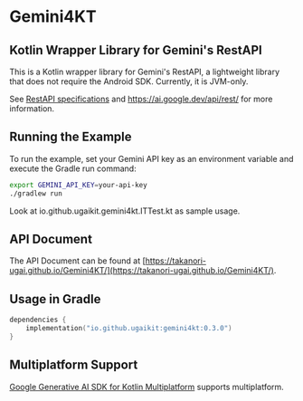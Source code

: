 # Gemini4KT

## Kotlin Wrapper Library for Gemini's RestAPI

This is a Kotlin wrapper library for Gemini's RestAPI, a lightweight library that does not require the Android SDK. Currently, it is JVM-only.

See [RestAPI specifications](https://ai.google.dev/tutorials/rest_quickstart?hl=en) and https://ai.google.dev/api/rest/ for more information.

## Running the Example

To run the example, set your Gemini API key as an environment variable and execute the Gradle run command:

```bash
export GEMINI_API_KEY=your-api-key
./gradlew run
```

Look at io.github.ugaikit.gemini4kt.ITTest.kt as sample usage.

## API Document
The API Document can be found at [https://takanori-ugai.github.io/Gemini4KT/](https://takanori-ugai.github.io/Gemini4KT/).

## Usage in Gradle
```gradle.kts
dependencies {
    implementation("io.github.ugaikit:gemini4kt:0.3.0")
}
```

## Multiplatform Support
[Google Generative AI SDK for Kotlin Multiplatform](https://github.com/PatilShreyas/generative-ai-kmp) supports
multiplatform.
